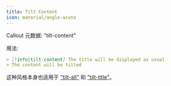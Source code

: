 ```yaml
---
title: Tilt Content
icon: material/angle-acute
---
```


Callout 元数据: "tilt-content"

用法:

```md
> [!info|tilt-content] The title will be displayed as usual
> The content will be tilted
```

这种风格本身也适用于 ["tilt-all"](../combined-styling/page-17.md) 和 ["tilt-title"](../title-styling/page-17.md)。

